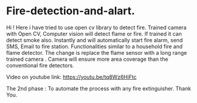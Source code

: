 # Fire-detection-and-alart.
Hi ! Here i have tried to use open cv library to detect fire.
Trained camera with Open CV, Computer vision will detect flame or  fire.
If trained it can detect smoke also. 
Instantly  and  will automatically start  fire alarm,
send  SMS, Email  to fire station. 
Functionalities similar to a household fire and flame detector.
The  change is replace the flame sensor with a long range trained camera . 
Camera will ensure more area coverage than the conventional fire detectors.

Video on youtube link: https://youtu.be/tq8Wz6HiFtc

The 2nd phase : To automate the process with any fire extinguisher.
Thank You.
